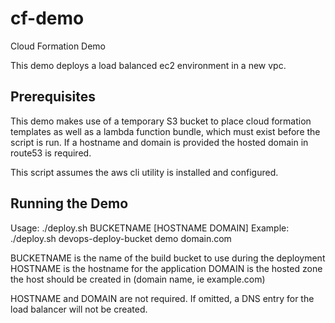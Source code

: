 # cf-demo
Cloud Formation Demo

This demo deploys a load balanced ec2 environment in a new vpc. 

## Prerequisites
This demo makes use of a temporary S3 bucket to place cloud formation templates as well as a lambda function bundle, which must
exist before the script is run. If a hostname and domain is provided the hosted domain in route53 is required.

This script assumes the aws cli utility is installed and configured.

## Running the Demo
Usage: ./deploy.sh BUCKETNAME [HOSTNAME DOMAIN]
Example: ./deploy.sh devops-deploy-bucket demo domain.com

BUCKETNAME is the name of the build bucket to use during the deployment
HOSTNAME is the hostname for the application
DOMAIN is the hosted zone the host should be created in (domain name, ie example.com)

HOSTNAME and DOMAIN are not required.  If omitted, a DNS entry for the load balancer will not be created.

